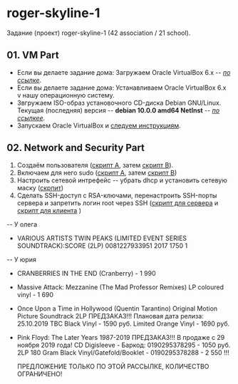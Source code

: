 # roger-skyline-1 #

Задание (проект) roger-skyline-1 (42 association / 21 school).

## 01. VM Part ##

* Если вы делаете задание дома: Загружаем Oracle VirtualBox 6.x -- *[по ссылке](https://www.virtualbox.org/wiki/Downloads)*.
* Если вы делаете задание дома: Устанавливаем Oracle VirtualBox 6.x v нашу операционную систему.
* Звгружаем ISO-образ установочного CD-диска Debian GNU/Linux. Текущая (последняя) версия -- **debian 10.0.0  amd64 NetInst** -- *[по ссылкеe](https://cdimage.debian.org/debian-cd/current/amd64/iso-cd/)*.
* Запускаем Oracle VirtualBox и [следуем инструкциям](00-VM/README.md). 

## 02. Network and Security Part

1. Создаём пользователя ([скрипт A](01-network-and-security/01a-add-user.sh), затем [скрипт B](01-network-and-security/01b-add-user.sh)).
2. Включаем для него sudo ([скрипт A](01-network-and-security/02a-sudo.sh), затем [скрипт B](01-network-and-security/02b-sudo.sh))
3. Настроить сетевой интрефейс -- убрать dhcp и установить сетевую маску ([скрпит](01-network-and-security/03-make-DHCP-of_and-set-mask.sh))
4. Сделать   SSH-доступ с RSA-ключами, перенастроить SSH-порты сервера и запретить логин root через SSH ([скрипт для сервера](01-network-and-security/04a-set-SSH-port-and-lock-root-login.sh) и [скрипт для клиента](01-network-and-security/04b-set-SSH-RSA-security-keys.sh) )


-- У олега
- VARIOUS ARTISTS	TWIN PEAKS (LIMITED EVENT SERIES SOUNDTRACK):SCORE (2LP)	0081227933951	2017	1750	1			


-- У юрия
- CRANBERRIES IN THE END (Cranberry) - 1 990
- Massive Attack: Mezzanine (The Mad Professor Remixes) LP coloured vinyl - 1 690
- Once Upon a Time in Hollywood (Quentin Tarantino) Original Motion Picture Soundtrack 2LP
ПРЕДЗАКАЗ!!! Плановая дата релиза: 25.10.2019 TBC
Black Vinyl - 1590 руб.
Limited Orange Vinyl - 1690 руб.
- Pink Floyd: The Later Years 1987-2019
  ПРЕДЗАКАЗ!!! В продаже с 29 ноября 2019 года!
  CD Digisleeve - Баркод: 0190295378295 - 1050 руб.
  2LP 180 Gram Black Vinyl/Gatefold/Booklet - 0190295378288 - 2 550
  !!!
  
  ПРЕДЛОЖЕНИЕ ТОЛЬКО ПО ЭТОЙ РАССЫЛКЕ, КОЛИЧЕСТВО ОГРАНИЧЕНО!